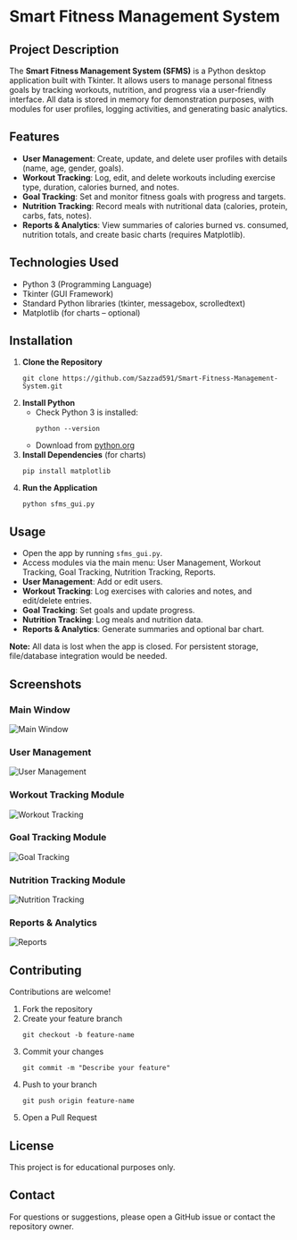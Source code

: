 # Smart Fitness Management System

## Project Description

The **Smart Fitness Management System (SFMS)** is a Python desktop application built with Tkinter. It allows users to manage personal fitness goals by tracking workouts, nutrition, and progress via a user-friendly interface. All data is stored in memory for demonstration purposes, with modules for user profiles, logging activities, and generating basic analytics.

## Features

- **User Management**: Create, update, and delete user profiles with details (name, age, gender, goals).
- **Workout Tracking**: Log, edit, and delete workouts including exercise type, duration, calories burned, and notes.
- **Goal Tracking**: Set and monitor fitness goals with progress and targets.
- **Nutrition Tracking**: Record meals with nutritional data (calories, protein, carbs, fats, notes).
- **Reports & Analytics**: View summaries of calories burned vs. consumed, nutrition totals, and create basic charts (requires Matplotlib).

## Technologies Used

- Python 3 (Programming Language)
- Tkinter (GUI Framework)
- Standard Python libraries (tkinter, messagebox, scrolledtext)
- Matplotlib (for charts – optional)

## Installation

1. **Clone the Repository**
    ```
    git clone https://github.com/Sazzad591/Smart-Fitness-Management-System.git
    ```
2. **Install Python**
    - Check Python 3 is installed:
        ```
        python --version
        ```
    - Download from [python.org](https://www.python.org/)
3. **Install Dependencies** (for charts)
    ```
    pip install matplotlib
    ```
4. **Run the Application**
    ```
    python sfms_gui.py
    ```

## Usage

- Open the app by running `sfms_gui.py`.
- Access modules via the main menu: User Management, Workout Tracking, Goal Tracking, Nutrition Tracking, Reports.
- **User Management**: Add or edit users.
- **Workout Tracking**: Log exercises with calories and notes, and edit/delete entries.
- **Goal Tracking**: Set goals and update progress.
- **Nutrition Tracking**: Log meals and nutrition data.
- **Reports & Analytics**: Generate summaries and optional bar chart.

**Note:** All data is lost when the app is closed. For persistent storage, file/database integration would be needed.

## Screenshots

### Main Window
![Main Window](screenshots/main_window.png)

### User Management
![User Management](screenshots/user_management.png)

### Workout Tracking Module
![Workout Tracking](screenshots/workout_tracking.png)

### Goal Tracking Module
![Goal Tracking](screenshots/goal_tracking.png)

### Nutrition Tracking Module
![Nutrition Tracking](screenshots/nutrition_tracking.png)

### Reports & Analytics
![Reports](screenshots/reports.png)

## Contributing

Contributions are welcome!

1. Fork the repository
2. Create your feature branch
    ```
    git checkout -b feature-name
    ```
3. Commit your changes
    ```
    git commit -m "Describe your feature"
    ```
4. Push to your branch
    ```
    git push origin feature-name
    ```
5. Open a Pull Request

## License

This project is for educational purposes only.

## Contact

For questions or suggestions, please open a GitHub issue or contact the repository owner.

